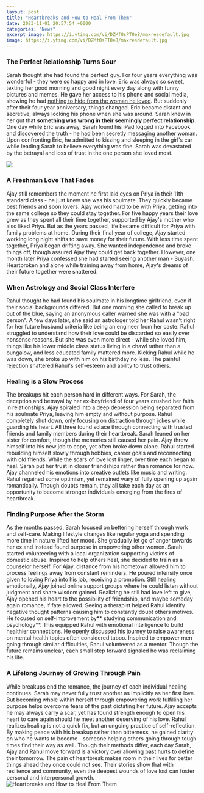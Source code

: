 ```yaml
---
layout: post
title: "Heartbreaks and How to Heal From Them"
date: 2023-11-01 20:57:54 +0000
categories: "News"
excerpt_image: https://i.ytimg.com/vi/DZMf0sPT0e8/maxresdefault.jpg
image: https://i.ytimg.com/vi/DZMf0sPT0e8/maxresdefault.jpg
---
```


### The Perfect Relationship Turns Sour 
Sarah thought she had found the perfect guy. For four years everything was wonderful - they were so happy and in love. Eric was always so sweet, texting her good morning and good night every day along with funny pictures and memes. He gave her access to his phone and social media, showing he had [nothing to hide from the woman he loved](https://store.fi.io.vn/chihuahua-good). 
But suddenly after their four year anniversary, things changed. Eric became distant and secretive, always locking his phone when she was around. Sarah knew in her gut that **something was wrong in their seemingly perfect relationship**. One day while Eric was away, Sarah found his iPad logged into Facebook and discovered the truth - he had been secretly messaging another woman. Upon confronting Eric, he admitted to kissing and sleeping in the girl's car while leading Sarah to believe everything was fine. Sarah was devastated by the betrayal and loss of trust in the one person she loved most.

![](https://mantracare.org/wp-content/uploads/2021/11/How-To-Heal-A-Broken-Heart-1.png)
### A Freshman Love That Fades
Ajay still remembers the moment he first laid eyes on Priya in their 11th standard class - he just knew she was his soulmate. They quickly became best friends and soon lovers. Ajay worked hard to be with Priya, getting into the same college so they could stay together. For five happy years their love grew as they spent all their time together, supported by Ajay's mother who also liked Priya. 
But as the years passed, life became difficult for Priya with family problems at home. During their final year of college, Ajay started working long night shifts to save money for their future. With less time spent together, Priya began drifting away. She wanted independence and broke things off, though assured Ajay they could get back together. However, one month later Priya confessed she had started seeing another man - Suyash. Heartbroken and alone while training away from home, Ajay's dreams of their future together were shattered.
### When Astrology and Social Class Interfere
Rahul thought he had found his soulmate in his longtime girlfriend, even if their social backgrounds differed. But one morning she called to break up out of the blue, saying an anonymous caller warned she was with a "bad person". A few days later, she said an astrologer told her Rahul wasn't right for her future husband criteria like being an engineer from her caste. 
Rahul struggled to understand how their love could be discarded so easily over nonsense reasons. But she was even more direct - while she loved him, things like his lower middle class status living in a chawl rather than a bungalow, and less educated family mattered more. Kicking Rahul while he was down, she broke up with him on his birthday no less. The painful rejection shattered Rahul's self-esteem and ability to trust others.
### Healing is a Slow Process 
The breakups hit each person hard in different ways. For Sarah, the deception and betrayal by her ex-boyfriend of four years crushed her faith in relationships. Ajay spiraled into a deep depression being separated from his soulmate Priya, leaving him empty and without purpose. Rahul completely shut down, only focusing on distraction through jokes while guarding his heart.
All three found solace through connecting with trusted friends and family members during their heartbreak. Sarah leaned on her sister for comfort, though the memories still caused her pain. Ajay threw himself into his new job to cope, yet often broke down alone. Rahul started rebuilding himself slowly through hobbies, career goals and reconnecting with old friends. 
While the scars of love lost linger, over time each began to heal. Sarah put her trust in closer friendships rather than romance for now. Ajay channeled his emotions into creative outlets like music and writing. Rahul regained some optimism, yet remained wary of fully opening up again romantically. Though doubts remain, they all take each day as an opportunity to become stronger individuals emerging from the fires of heartbreak.
### Finding Purpose After the Storm
As the months passed, Sarah focused on bettering herself through work and self-care. Making lifestyle changes like regular yoga and spending more time in nature lifted her mood. She gradually let go of anger towards her ex and instead found purpose in empowering other women. Sarah started volunteering with a local organization supporting victims of domestic abuse. Inspired to help others heal, she decided to train as a counselor herself.
For Ajay, distance from his hometown allowed him to process feelings away from constant reminders. He poured intensity once given to loving Priya into his job, receiving a promotion. Still healing emotionally, Ajay joined online support groups where he could listen without judgment and share wisdom gained. Realizing he still had love left to give, Ajay opened his heart to the possibility of friendship, and maybe someday again romance, if fate allowed.
Seeing a therapist helped Rahul identify negative thought patterns causing him to constantly doubt others motives. He focused on self-improvement by** studying communication and psychology**. This equipped Rahul with emotional intelligence to build healthier connections. He openly discussed his journey to raise awareness on mental health topics often considered taboo. Inspired to empower men going through similar difficulties, Rahul volunteered as a mentor. Though the future remains unclear, each small step forward signaled he was reclaiming his life.
### A Lifelong Journey of Growing Through Pain
While breakups end the romance, the journey of each individual healing continues. Sarah may never fully trust another as implicitly as her first love. But becoming whole within herself through empowering work fulfilling her purpose helps overcome fears of the past dictating her future. Ajay accepts he may always carry a scar, yet has found strength enough to open his heart to care again should he meet another deserving of his love. 
Rahul realizes healing is not a quick fix, but an ongoing practice of self-reflection. By making peace with his breakup rather than bitterness, he gained clarity on who he wants to become - someone helping others going through tough times find their way as well. Though their methods differ, each day Sarah, Ajay and Rahul move forward is a victory over allowing past hurts to define their tomorrow. The pain of heartbreak makes room in their lives for better things ahead they once could not see. Their stories show that with resilience and community, even the deepest wounds of love lost can foster personal and interpersonal growth.
![Heartbreaks and How to Heal From Them](https://i.ytimg.com/vi/DZMf0sPT0e8/maxresdefault.jpg)